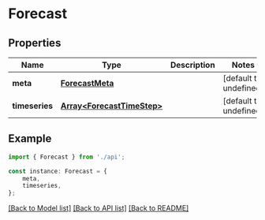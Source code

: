 # Forecast


## Properties

Name | Type | Description | Notes
------------ | ------------- | ------------- | -------------
**meta** | [**ForecastMeta**](ForecastMeta.md) |  | [default to undefined]
**timeseries** | [**Array&lt;ForecastTimeStep&gt;**](ForecastTimeStep.md) |  | [default to undefined]

## Example

```typescript
import { Forecast } from './api';

const instance: Forecast = {
    meta,
    timeseries,
};
```

[[Back to Model list]](../README.md#documentation-for-models) [[Back to API list]](../README.md#documentation-for-api-endpoints) [[Back to README]](../README.md)
